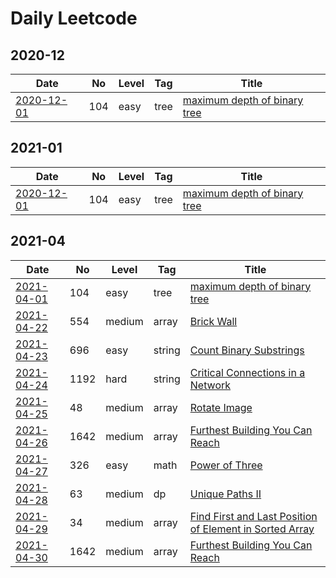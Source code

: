 # Daily Leetcode

## 2020-12

| Date                        | No  | Level | Tag  | Title                                                                                       |
| --------------------------- | --- | ----- | ---- | ------------------------------------------------------------------------------------------- |
| [2020-12-01](2020/12/01.md) | 104 | easy  | tree | [maximum depth of binary tree](https://leetcode.com/problems/maximum-depth-of-binary-tree/) |

## 2021-01

| Date                        | No  | Level | Tag  | Title                                                                                       |
| --------------------------- | --- | ----- | ---- | ------------------------------------------------------------------------------------------- |
| [2020-12-01](2020/12/01.md) | 104 | easy  | tree | [maximum depth of binary tree](https://leetcode.com/problems/maximum-depth-of-binary-tree/) |

## 2021-04

| Date                        | No   | Level  | Tag    | Title                                                                                                                                             |
| --------------------------- | ---- | ------ | ------ | ------------------------------------------------------------------------------------------------------------------------------------------------- |
| [2021-04-01](2020/12/01.md) | 104  | easy   | tree   | [maximum depth of binary tree](https://leetcode.com/problems/maximum-depth-of-binary-tree/)                                                       |
| [2021-04-22](2021/04/22.md) | 554  | medium | array  | [Brick Wall](https://leetcode.com/problems/brick-wall/)                                                                                           |
| [2021-04-23](2021/04/23.md) | 696  | easy   | string | [Count Binary Substrings](https://leetcode.com/problems/count-binary-substrings/)                                                                 |
| [2021-04-24](2021/04/24.md) | 1192 | hard   | string | [Critical Connections in a Network](https://leetcode.com/problems/critical-connections-in-a-network/)                                             |
| [2021-04-25](2021/04/25.md) | 48   | medium | array  | [Rotate Image](https://leetcode.com/problems/rotate-image/)                                                                                       |
| [2021-04-26](2021/04/26.md) | 1642 | medium | array  | [Furthest Building You Can Reach](https://leetcode.com/problems/furthest-building-you-can-reach/)                                                 |
| [2021-04-27](2021/04/27.md) | 326  | easy   | math   | [Power of Three](https://leetcode.com/problems/power-of-three/)                                                                                   |
| [2021-04-28](2021/04/28.md) | 63   | medium | dp     | [Unique Paths II](https://leetcode.com/problems/unique-paths-ii/)                                                                                 |
| [2021-04-29](2021/04/29.md) | 34   | medium | array  | [Find First and Last Position of Element in Sorted Array](https://leetcode.com/problems/find-first-and-last-position-of-element-in-sorted-array/) |
| [2021-04-30](2021/04/30.md) | 1642 | medium | array  | [Furthest Building You Can Reach](https://leetcode.com/problems/furthest-building-you-can-reach/)                                                 |
